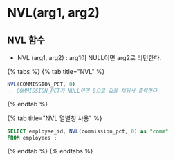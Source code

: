 # NVL\(arg1, arg2\)

## NVL 함수 

* NVL \(arg1, arg2\) : arg1이 NULL이면 arg2로 리턴한다.

{% tabs %}
{% tab title="NVL" %}
```sql
NVL(COMMISSION_PCT, 0) 
-- COMMISSION_PCT가 NULL이면 0으로 값을 채워서 출력한다 
```
{% endtab %}

{% tab title="NVL 열별칭 사용" %}
```sql
SELECT employee_id, NVL(commission_pct, 0) as "comm" 
FROM employees ; 
```
{% endtab %}
{% endtabs %}



